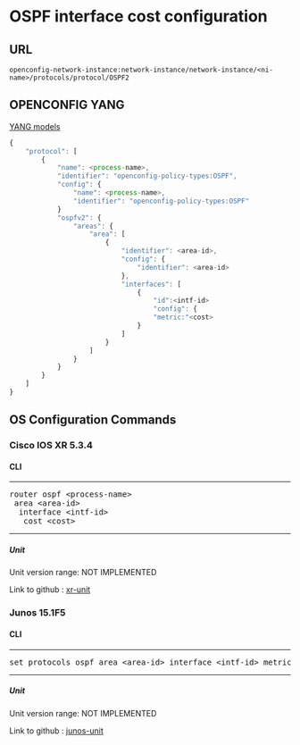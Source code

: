 # OSPF interface cost configuration

## URL

```
openconfig-network-instance:network-instance/network-instance/<ni-name>/protocols/protocol/OSPF2
```

## OPENCONFIG YANG

[YANG models](https://github.com/FRINXio/openconfig/tree/master/ospf/src/main/yang)

```javascript
{
    "protocol": [
        {
            "name": <process-name>,
            "identifier": "openconfig-policy-types:OSPF",
            "config": {
                "name": <process-name>,
                "identifier": "openconfig-policy-types:OSPF"
            }
            "ospfv2": {
                "areas": {
                    "area": [
                        {
                            "identifier": <area-id>,
                            "config": {
                                "identifier": <area-id>
                            },
                            "interfaces": [
                                {
                                    "id":<intf-id>
                                    "config": {
                                    "metric:"<cost>
                                }
                            ]
                        }
                    ]
                }
            }
        }
    ]
}
```

## OS Configuration Commands

### Cisco IOS XR 5.3.4

#### CLI

---
<pre>
router ospf &lt;process-name&gt;
 area &lt;area-id&gt;
  interface &lt;intf-id&gt;
   cost &lt;cost&gt;
</pre>
---

##### Unit

Unit version range: NOT IMPLEMENTED

Link to github : [xr-unit]()

### Junos 15.1F5

#### CLI

---
<pre>
set protocols ospf area &lt;area-id&gt; interface &lt;intf-id&gt; metric &lt;cost&gt;
</pre>
---

##### Unit

Unit version range: NOT IMPLEMENTED

Link to github : [junos-unit]()
